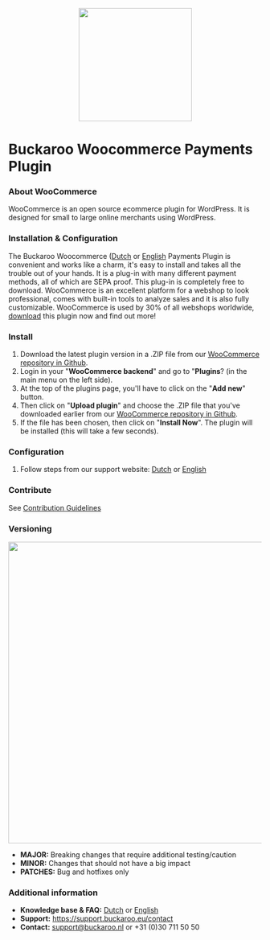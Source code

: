 <p align="center">
  <img src="https://www.buckaroo.nl/media/3211/woocommerce-buckaroo.png" width="225px" position="center">
</p>

# Buckaroo Woocommerce Payments Plugin

### About WooCommerce

WooCommerce is an open source ecommerce plugin for WordPress. It is designed for small to large online merchants using WordPress.

### Installation & Configuration

The Buckaroo Woocommerce ([Dutch](https://www.buckaroo.nl/resources/integratie/woocommerce) or [English](https://www.buckaroo.eu/resources/integration/woocommerce) Payments Plugin is convenient and works like a charm, it's easy to install and takes all the trouble out of your hands. It is a plug-in with many different payment methods, all of which are SEPA proof. This plug-in is completely free to download. WooCommerce is an excellent platform for a webshop to look professional, comes with built-in tools to analyze sales and it is also fully customizable. WooCommerce is used by 30% of all webshops worldwide, [download](https://www.buckaroo.nl/integratie/plugins/woocommerce/) this plugin now and find out more!

### Install
1. Download the latest plugin version in a .ZIP file from our [WooCommerce repository in Github](https://github.com/buckaroo-it/WooCommerce/releases).
2. Login in your "<b>WooCommerce backend</b>" and go to "<b>Plugins</b>?  (in the main menu on the left side).
3. At the top of the plugins page, you'll have to click on the "<b>Add new</b>" button.
4. Then click on "<b>Upload plugin</b>" and choose the .ZIP file that you've downloaded earlier from our [WooCommerce repository in Github](https://github.com/buckaroo-it/WooCommerce/releases).
5. If the file has been chosen, then click on "<b>Install Now</b>". The plugin will be installed (this will take a few seconds).

### Configuration
1. Follow steps from our support website: [Dutch](https://www.buckaroo.nl/resources/integratie/woocommerce) or [English](https://www.buckaroo.eu/resources/integration/woocommerce)

### Contribute
See [Contribution Guidelines](CONTRIBUTING.md)

### Versioning
<p align="left">
  <img src="https://www.buckaroo.nl/media/3212/versioning.png" width="600px" position="center">
</p>

- **MAJOR:** Breaking changes that require additional testing/caution
- **MINOR:** Changes that should not have a big impact
- **PATCHES:** Bug and hotfixes only

### Additional information
- **Knowledge base & FAQ:** [Dutch](https://www.buckaroo.nl/resources/integratie/woocommerce) or [English](https://www.buckaroo.eu/resources/integration/woocommerce)
- **Support:** https://support.buckaroo.eu/contact
- **Contact:** support@buckaroo.nl or +31 (0)30 711 50 50
